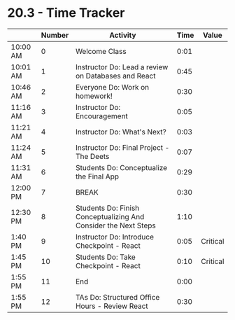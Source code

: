 # 20.3 - Time Tracker

|          | Number | Activity                                                        | Time | Value    |
| -------- | ------ | --------------------------------------------------------------- | ---- | -------- |
| 10:00 AM | 0      | Welcome Class                                                   | 0:01 |          |
| 10:01 AM | 1      | Instructor Do: Lead a review on Databases and React             | 0:45 |          |
| 10:46 AM | 2      | Everyone Do: Work on homework!                                  | 0:30 |          |
| 11:16 AM | 3      | Instructor Do: Encouragement                                    | 0:05 |          |
| 11:21 AM | 4      | Instructor Do: What's Next?                                     | 0:03 |          |
| 11:24 AM | 5      | Instructor Do: Final Project - The Deets                        | 0:07 |          |
| 11:31 AM | 6      | Students Do: Conceptualize the Final App                        | 0:29 |          |
| 12:00 PM | 7      | BREAK                                                           | 0:30 |          |
| 12:30 PM | 8      | Students Do: Finish Conceptualizing And Consider the Next Steps | 1:10 |          |
| 1:40 PM  | 9      | Instructor Do: Introduce Checkpoint - React                     | 0:05 | Critical |
| 1:45 PM  | 10     | Students Do: Take Checkpoint - React                            | 0:10 | Critical |
| 1:55 PM  | 11     | End                                                             | 0:00 |          |
| 1:55 PM  | 12     | TAs Do: Structured Office Hours - Review React                  | 0:30 |          |
